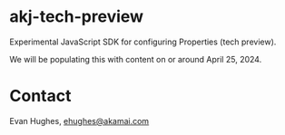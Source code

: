 # akj-tech-preview
Experimental JavaScript SDK for configuring Properties (tech preview). 

We will be populating this with content on or around April 25, 2024. 

# Contact

Evan Hughes, ehughes@akamai.com
